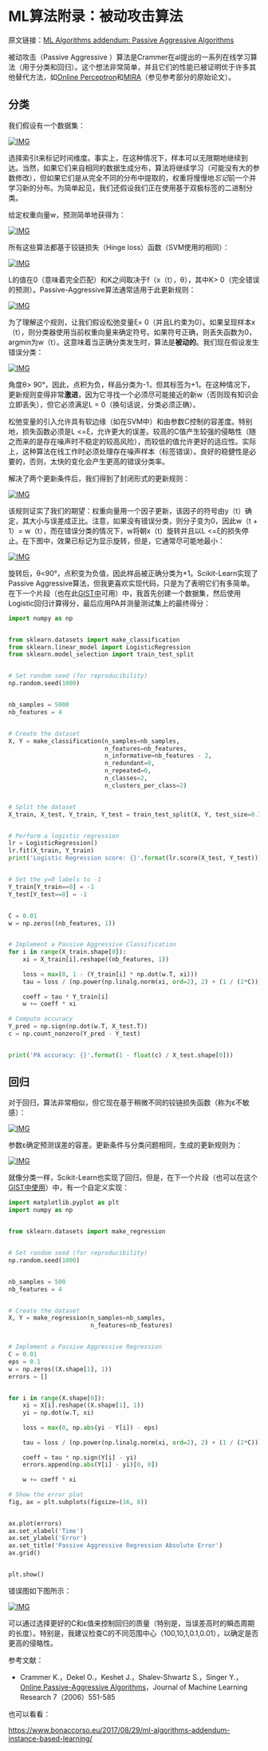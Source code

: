 # ML算法附录：被动攻击算法

原文链接：[ML Algorithms addendum: Passive Aggressive Algorithms](https://www.bonaccorso.eu/2017/10/06/ml-algorithms-addendum-passive-aggressive-algorithms/?from=hackcv&hmsr=hackcv.com&utm_medium=hackcv.com&utm_source=hackcv.com)

被动攻击（Passive Aggressive ）算法是Crammer在al提出的一系列在线学习算法（用于分类和回归）。这个想法非常简单，并且它们的性能已被证明优于许多其他替代方法，如[Online Perceptron](https://en.wikipedia.org/wiki/Perceptron)和[MIRA](https://en.wikipedia.org/wiki/Margin-infused_relaxed_algorithm)（参见参考部分的原始论文）。

## 分类

我们假设有一个数据集：

[![IMG](https://camo.githubusercontent.com/22404c05ffb42cc77ccb998d2f6f4844dac25e24/68747470733a2f2f7777772e626f6e6163636f72736f2e65752f77702d636f6e74656e742f75706c6f6164732f323031372f31302f6d6c615f7061615f312e706e67)](https://camo.githubusercontent.com/22404c05ffb42cc77ccb998d2f6f4844dac25e24/68747470733a2f2f7777772e626f6e6163636f72736f2e65752f77702d636f6e74656e742f75706c6f6164732f323031372f31302f6d6c615f7061615f312e706e67)

选择索引t来标记时间维度。事实上，在这种情况下，样本可以无限期地继续到达。当然，如果它们来自相同的数据生成分布，算法将继续学习（可能没有大的参数修改），但如果它们是从完全不同的分布中提取的，权重将慢慢地*忘记*前一个并学习新的分布。为简单起见，我们还假设我们正在使用基于双极标签的二进制分类。

给定权重向量w，预测简单地获得为：

[![IMG](https://camo.githubusercontent.com/e9278420d1a8e6646f306c4538e9d2b17cf233ab/68747470733a2f2f7777772e626f6e6163636f72736f2e65752f77702d636f6e74656e742f75706c6f6164732f323031372f31302f6d6c615f7061615f322e706e67)](https://camo.githubusercontent.com/e9278420d1a8e6646f306c4538e9d2b17cf233ab/68747470733a2f2f7777772e626f6e6163636f72736f2e65752f77702d636f6e74656e742f75706c6f6164732f323031372f31302f6d6c615f7061615f322e706e67)



所有这些算法都基于铰链损失（Hinge loss）函数（SVM使用的相同）：

[![IMG](https://camo.githubusercontent.com/f2069a354e9e1c2c9d9814e2a4679af938b08c15/68747470733a2f2f7777772e626f6e6163636f72736f2e65752f77702d636f6e74656e742f75706c6f6164732f323031372f31302f6d6c615f7061615f31312d65313530373338343535323531372e706e67)](https://camo.githubusercontent.com/f2069a354e9e1c2c9d9814e2a4679af938b08c15/68747470733a2f2f7777772e626f6e6163636f72736f2e65752f77702d636f6e74656e742f75706c6f6164732f323031372f31302f6d6c615f7061615f31312d65313530373338343535323531372e706e67)

L的值在0（意味着完全匹配）和K之间取决于f（x（t），θ），其中K> 0（完全错误的预测）。Passive-Aggressive算法通常适用于此更新规则：

[![IMG](https://camo.githubusercontent.com/5051ec50b94a1257a9c92440365a224d3420bf9e/68747470733a2f2f7777772e626f6e6163636f72736f2e65752f77702d636f6e74656e742f75706c6f6164732f323031372f31302f6d6c615f7061615f342e706e67)](https://camo.githubusercontent.com/5051ec50b94a1257a9c92440365a224d3420bf9e/68747470733a2f2f7777772e626f6e6163636f72736f2e65752f77702d636f6e74656e742f75706c6f6164732f323031372f31302f6d6c615f7061615f342e706e67)

为了理解这个规则，让我们假设松弛变量ξ= 0（并且L约束为0）。如果呈现样本x（t），则分类器使用当前权重向量来确定符号。如果符号正确，则丢失函数为0，argmin为w（t）。这意味着当正确分类发生时，算法是**被动的**。我们现在假设发生错误分类：

[![IMG](https://camo.githubusercontent.com/7780f4e087671bb952bdc6c0e7ea879e6460b9d5/68747470733a2f2f7777772e626f6e6163636f72736f2e65752f77702d636f6e74656e742f75706c6f6164732f323031372f31302f6d6c615f7061615f352d373638783438332e706e67)](https://camo.githubusercontent.com/7780f4e087671bb952bdc6c0e7ea879e6460b9d5/68747470733a2f2f7777772e626f6e6163636f72736f2e65752f77702d636f6e74656e742f75706c6f6164732f323031372f31302f6d6c615f7061615f352d373638783438332e706e67)

角度θ> 90°，因此，点积为负，样品分类为-1，但其标签为+1。在这种情况下，更新规则变得非常**激进**，因为它寻找一个必须尽可能接近的新w（否则现有知识会立即丢失），但它必须满足L = 0（换句话说，分类必须正确）。

松弛变量的引入允许具有软边缘（如在SVM中）和由参数C控制的容差度。特别地，损失函数必须是L <=ξ，允许更大的误差。较高的C值产生较强的侵略性（随之而来的是存在噪声时不稳定的较高风险），而较低的值允许更好的适应性。实际上，这种算法在线工作时必须处理存在噪声样本（标签错误）。良好的稳健性是必要的，否则，太快的变化会产生更高的错误分类率。

解决了两个更新条件后，我们得到了封闭形式的更新规则：

[![IMG](https://camo.githubusercontent.com/b691b558f459b2e6503250f26681897b8be61b9e/68747470733a2f2f7777772e626f6e6163636f72736f2e65752f77702d636f6e74656e742f75706c6f6164732f323031372f31302f6d6c615f7061615f362e706e67)](https://camo.githubusercontent.com/b691b558f459b2e6503250f26681897b8be61b9e/68747470733a2f2f7777772e626f6e6163636f72736f2e65752f77702d636f6e74656e742f75706c6f6164732f323031372f31302f6d6c615f7061615f362e706e67)

该规则证实了我们的期望：权重向量用一个因子更新，该因子的符号由y（t）确定，其大小与误差成正比。注意，如果没有错误分类，则分子变为0，因此w（t + 1）= w（t），而在错误分类的情况下，w将朝x（t）旋转并且以L <=ξ的损失停止。在下图中，效果已标记为显示旋转，但是，它通常尽可能地最小：

[![IMG](https://camo.githubusercontent.com/9683f6a00e42d5fc61ed2ecff2914c5b469fdff5/68747470733a2f2f7777772e626f6e6163636f72736f2e65752f77702d636f6e74656e742f75706c6f6164732f323031372f31302f6d6c615f7061615f372d373638783438372e706e67)](https://camo.githubusercontent.com/9683f6a00e42d5fc61ed2ecff2914c5b469fdff5/68747470733a2f2f7777772e626f6e6163636f72736f2e65752f77702d636f6e74656e742f75706c6f6164732f323031372f31302f6d6c615f7061615f372d373638783438372e706e67)

旋转后，θ<90°，点积变为负值，因此样品被正确分类为+1。Scikit-Learn实现了Passive Aggressive算法，但我更喜欢实现代码，只是为了表明它们有多简单。在下一个片段（也在此[GIST中](https://gist.github.com/giuseppebonaccorso/d700d7bd48b1865990d2f226759686b1)可用）中，我首先创建一个数据集，然后使用Logistic回归计算得分，最后应用PA并测量测试集上的最终得分：

```python
import numpy as np


from sklearn.datasets import make_classification
from sklearn.linear_model import LogisticRegression
from sklearn.model_selection import train_test_split


# Set random seed (for reproducibility)
np.random.seed(1000)


nb_samples = 5000
nb_features = 4


# Create the dataset
X, Y = make_classification(n_samples=nb_samples, 
                           n_features=nb_features, 
                           n_informative=nb_features - 2, 
                           n_redundant=0, 
                           n_repeated=0, 
                           n_classes=2, 
                           n_clusters_per_class=2)


# Split the dataset
X_train, X_test, Y_train, Y_test = train_test_split(X, Y, test_size=0.35, random_state=1000)


# Perform a logistic regression
lr = LogisticRegression()
lr.fit(X_train, Y_train)
print('Logistic Regression score: {}'.format(lr.score(X_test, Y_test)))


# Set the y=0 labels to -1
Y_train[Y_train==0] = -1
Y_test[Y_test==0] = -1


C = 0.01
w = np.zeros((nb_features, 1))


# Implement a Passive Aggressive Classification
for i in range(X_train.shape[0]):
    xi = X_train[i].reshape((nb_features, 1))
    
    loss = max(0, 1 - (Y_train[i] * np.dot(w.T, xi)))
    tau = loss / (np.power(np.linalg.norm(xi, ord=2), 2) + (1 / (2*C)))
    
    coeff = tau * Y_train[i]
    w += coeff * xi
    
# Compute accuracy
Y_pred = np.sign(np.dot(w.T, X_test.T))
c = np.count_nonzero(Y_pred - Y_test)


print('PA accuracy: {}'.format(1 - float(c) / X_test.shape[0]))
```



## 回归

对于回归，算法非常相似，但它现在基于稍微不同的铰链损失函数（称为ε不敏感）：

[![IMG](https://camo.githubusercontent.com/a4d111f9bdc1021f51aed7cf37af7789dedbbadf/68747470733a2f2f7777772e626f6e6163636f72736f2e65752f77702d636f6e74656e742f75706c6f6164732f323031372f31302f6d6c615f7061615f382e706e67)](https://camo.githubusercontent.com/a4d111f9bdc1021f51aed7cf37af7789dedbbadf/68747470733a2f2f7777772e626f6e6163636f72736f2e65752f77702d636f6e74656e742f75706c6f6164732f323031372f31302f6d6c615f7061615f382e706e67)

参数ε确定预测误差的容差。更新条件与分类问题相同，生成的更新规则为：

[![IMG](https://camo.githubusercontent.com/88188a029ae2cf2dc8640c0d363a64497e3b42d1/68747470733a2f2f7777772e626f6e6163636f72736f2e65752f77702d636f6e74656e742f75706c6f6164732f323031372f31302f6d6c615f7061615f392d373638783134312e706e67)](https://camo.githubusercontent.com/88188a029ae2cf2dc8640c0d363a64497e3b42d1/68747470733a2f2f7777772e626f6e6163636f72736f2e65752f77702d636f6e74656e742f75706c6f6164732f323031372f31302f6d6c615f7061615f392d373638783134312e706e67)

就像分类一样，Scikit-Learn也实现了回归，但是，在下一个片段（也可以在这个[GIST中使用](https://gist.github.com/giuseppebonaccorso/d459e15308b4faeb3a63bbbf8a6c9462)）中，有一个自定义实现：

```python
import matplotlib.pyplot as plt
import numpy as np


from sklearn.datasets import make_regression


# Set random seed (for reproducibility)
np.random.seed(1000)


nb_samples = 500
nb_features = 4


# Create the dataset
X, Y = make_regression(n_samples=nb_samples, 
                       n_features=nb_features)


# Implement a Passive Aggressive Regression
C = 0.01
eps = 0.1
w = np.zeros((X.shape[1], 1))
errors = []


for i in range(X.shape[0]):
    xi = X[i].reshape((X.shape[1], 1))
    yi = np.dot(w.T, xi)
    
    loss = max(0, np.abs(yi - Y[i]) - eps)
    
    tau = loss / (np.power(np.linalg.norm(xi, ord=2), 2) + (1 / (2*C)))
    
    coeff = tau * np.sign(Y[i] - yi)
    errors.append(np.abs(Y[i] - yi)[0, 0])
    
    w += coeff * xi
    
# Show the error plot
fig, ax = plt.subplots(figsize=(16, 8))


ax.plot(errors)
ax.set_xlabel('Time')
ax.set_ylabel('Error')
ax.set_title('Passive Aggressive Regression Absolute Error')
ax.grid()


plt.show()
```

错误图如下图所示：

[![IMG](https://camo.githubusercontent.com/ac2c15be938dd3d51019f96a737fb8464b92e1a6/68747470733a2f2f7777772e626f6e6163636f72736f2e65752f77702d636f6e74656e742f75706c6f6164732f323031372f31302f6d6c615f7061615f31302d373638783339382e706e67)](https://camo.githubusercontent.com/ac2c15be938dd3d51019f96a737fb8464b92e1a6/68747470733a2f2f7777772e626f6e6163636f72736f2e65752f77702d636f6e74656e742f75706c6f6164732f323031372f31302f6d6c615f7061615f31302d373638783339382e706e67)

可以通过选择更好的C和ε值来控制回归的质量（特别是，当误差高时的瞬态周期的长度）。特别是，我建议检查C的不同范围中心（100,10,1,0.1,0.01），以确定是否更高的侵略性。

参考文献：

- Crammer K.，Dekel O.，Keshet J.，Shalev-Shwartz S.，Singer Y.，[Online Passive-Aggressive Algorithms](http://jmlr.csail.mit.edu/papers/volume7/crammer06a/crammer06a.pdf)，Journal of Machine Learning Research 7（2006）551-585

也可以看看：

<https://www.bonaccorso.eu/2017/08/29/ml-algorithms-addendum-instance-based-learning/>